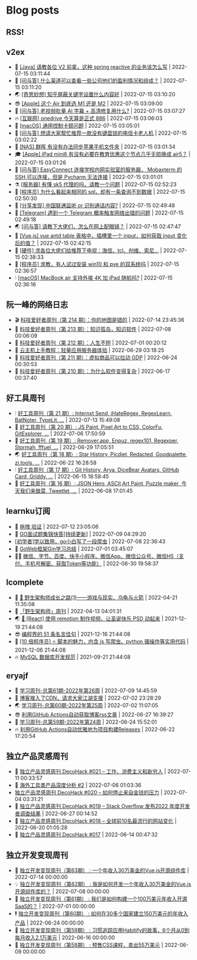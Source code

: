 # Blog posts
## RSS!



## v2ex

<!-- v2ex:START  -->
- 🫶 [[Java] 请教各位 V2 前辈，这种 spring reactive 的业务该怎么写](https://www.v2ex.com/t/866364#reply0) | 2022-07-15 03:11:44 
- 🧰 [[问与答] 什么渠道可以查看一些公司他们的盈利情况和组成？](https://www.v2ex.com/t/866363#reply1) | 2022-07-15 03:11:20 
- 🌏 [[奇思妙想] 知乎屏蔽关键字设置什么内容好](https://www.v2ex.com/t/866362#reply0) | 2022-07-15 03:10:20 
- 😎 [[Apple] 这个 Air 到底选 M1 还是 M2](https://www.v2ex.com/t/866361#reply2) | 2022-07-15 03:09:00 
- 💂 [[问与答] 老视频批量 AI 字幕 + 高清修复用什么?](https://www.v2ex.com/t/866360#reply0) | 2022-07-15 03:07:27 
- 🔥 [[互联网] onedrive 今天算是正式 886](https://www.v2ex.com/t/866358#reply3) | 2022-07-15 03:06:03 
- 🦅 [[macOS] 通用控制卡顿问题](https://www.v2ex.com/t/866357#reply0) | 2022-07-15 03:05:01 
- 🙉 [[问与答] 想请大家帮忙推荐一款没有键盘锁的电信卡老人机](https://www.v2ex.com/t/866356#reply0) | 2022-07-15 03:02:22 
- 💫 [[NAS] 群晖 有没有办法同步苹果手机文件夹](https://www.v2ex.com/t/866355#reply2) | 2022-07-15 03:01:34 
- 🎓 [[Apple] iPad mini6 有没有必要在教育优惠这个节点几乎无损换成 air5？](https://www.v2ex.com/t/866354#reply6) | 2022-07-15 03:01:26 
- 🗽 [[问与答] EasyConnect 连接学校内网实验室的服务器， Mobaxterm 的 SSH 可以连接，但是 Pycharm 无法连接](https://www.v2ex.com/t/866353#reply0) | 2022-07-15 03:01:01 
- ⚗️ [[服务器] 有懂 sk5 代理的吗，请教一个问题](https://www.v2ex.com/t/866351#reply0) | 2022-07-15 02:52:23 
- 🦍 [[程序员] 为什么看起来相同的 sql，却有一条查询不到数据](https://www.v2ex.com/t/866350#reply6) | 2022-07-15 02:50:30 
- 🤩 [[分享发现] 中国联通监听 or 识别通话内容?](https://www.v2ex.com/t/866349#reply5) | 2022-07-15 02:49:48 
- 🙉 [[Telegram] 遇到一个 Telegram 概率触发网络出错的问题](https://www.v2ex.com/t/866348#reply0) | 2022-07-15 02:49:18 
- 🌏 [[问与答] 请教下大佬们，怎么在网上配眼镜？](https://www.v2ex.com/t/866347#reply4) | 2022-07-15 02:47:47 
- 🐘 [[Vue.js] vue antd table 表格中，插槽里一个 input，如何获取 input 变化后的值？](https://www.v2ex.com/t/866346#reply7) | 2022-07-15 02:42:15 
- 🧰 [[硬件] 求各位大佬们给推荐下电视：海信、tcl、创维、索尼...](https://www.v2ex.com/t/866345#reply1) | 2022-07-15 02:38:33 
- 💃 [[程序员] 求教，有人试过安装 win10 和 pve 的双系统吗](https://www.v2ex.com/t/866342#reply6) | 2022-07-15 02:36:57 
- 🕯 [[macOS] MacBook air 支持外接 4K 加 iPad 随航吗?](https://www.v2ex.com/t/866341#reply1) | 2022-07-15 02:36:16 <!-- v2ex:END -->

## 阮一峰的网络日志

<!-- ruanyf:START -->
- 🎬 [科技爱好者周刊（第 214 期）：你的地图是错的](http://www.ruanyifeng.com/blog/2022/07/weekly-issue-214.html) | 2022-07-14 23:45:36 
- 💄 [科技爱好者周刊（第 213 期）：知识孤岛，知识软件](http://www.ruanyifeng.com/blog/2022/07/weekly-issue-213.html) | 2022-07-08 00:06:09 
- 🐎 [科技爱好者周刊（第 212 期）：人生不短](http://www.ruanyifeng.com/blog/2022/07/weekly-issue-212.html) | 2022-07-01 00:20:12 
- 🤔 [云主机上手教程：轻量应用服务器体验](http://www.ruanyifeng.com/blog/2022/06/cloud-server-getting-started-tutorial.html) | 2022-06-29 03:18:25 
- 🧠 [科技爱好者周刊（第 211 期）：虚拟商品可以拉动 GDP](http://www.ruanyifeng.com/blog/2022/06/weekly-issue-211.html) | 2022-06-24 00:30:53 
- 🎃 [科技爱好者周刊（第 210 期）：为什么软件变得复杂](http://www.ruanyifeng.com/blog/2022/06/weekly-issue-210.html) | 2022-06-17 00:37:40 <!-- ruanyf:END -->

## 好工具周刊

<!-- bestxtools:START -->
- 🕯 [好工具周刊（第 21 期）: Internxt Send, iHateRegex, RegexLearn, BatNoter, TypeLit, ...](https://discuss-cn.bestxtools.com/d/58/1) | 2022-07-13 15:49:08 
- 🦩 [好工具周刊（第 20 期）: JS Paint, Pixel Art to CSS, ColorFu, GitExplorer, ...](https://discuss-cn.bestxtools.com/d/57/1) | 2022-07-06 17:50:59 
- 🦄 [好工具周刊（第 19 期）: Remover.app, Enpuz, regex101, Regexper, Stormah, fffuel, ...](https://discuss-cn.bestxtools.com/d/56/1) | 2022-06-29 17:05:51 
- 🌏 [好工具周刊（第 18 期）: Star History, Picdiet, Redacted, Goodpalette, zi.tools, ...](https://discuss-cn.bestxtools.com/d/47/1) | 2022-06-22 16:28:58 
- 🕯 [好工具周刊（第 17 期）: Git History, Arya, DiceBear Avatars, GitHub Card, Griddy, ...](https://discuss-cn.bestxtools.com/d/43/1) | 2022-06-15 18:58:45 
- 📝 [好工具周刊（第 16 期）: JSON Hero, ASCII Art Paint, Puzzle maker, 今天我们来做菜, Tweetlet, ...](https://discuss-cn.bestxtools.com/d/42/1) | 2022-06-08 17:01:45 <!-- bestxtools:END -->


## learnku订阅

<!-- learnku:START -->
- 🦅 [拖拽 验证](https://learnku.com/articles/69652) | 2022-07-12 23:05:06 
- 🦅 [GO面试题集锦快答[持续更新]](https://learnku.com/articles/69250) | 2022-07-09 04:29:20 
-  [[初学者]学以致用，go小白写了一段爬虫](https://learnku.com/go/t/69522) | 2022-07-08 22:36:43 
- 🌈 [GoWeb框架Gin学习总结](https://learnku.com/articles/69259) | 2022-07-01 03:45:07 
- 🧑‍🏫 [微信、字节、百度、快手小程序、微信App、微信公众号、微信H5（支付、手机号解密、获取Token等功能）](https://learnku.com/articles/69235) | 2022-06-30 19:58:37 <!-- learnku:END -->



## lcomplete

<!-- lcomplete:START -->
- 🫶 [🐒 野生架构师成长之路&lpar;1&rpar;——游戏与现实、乌龟与火箭](http://codelc.com/post/growup/s01/) | 2022-04-21 11:35:08 
- 🧰 [「野生架构师」周刊](http://codelc.com/post/essay/%E9%87%8E%E7%94%9F%E6%9E%B6%E6%9E%84%E5%B8%88%E5%91%A8%E5%88%8A%E4%BB%8B%E7%BB%8D/) | 2022-04-13 04:01:31 
- 🌏 [🎄 [React] 使用 remotion 制作视频，让圣诞快乐 PSD 动起来](http://codelc.com/post/dev/js/remotion/) | 2021-12-19 21:44:08 
- 😎 [编程界的 51 条名言佳句](http://codelc.com/post/dev/thinking/quotes/) | 2021-12-16 21:44:08 
- 💂 [[10 倍程序员] ⭐ 脚本的魅力，内含 js 写爬虫、python 骚操作等实用代码](http://codelc.com/post/dev/10x/script/) | 2021-12-06 21:44:08 
- 🔥 [MySQL 数据库开发规范](http://codelc.com/post/dev/db/mysql_standard/) | 2021-09-21 21:44:08 <!-- lcomplete:END -->

## eryajf

<!-- eryajf:START -->
- 🫶 [学习周刊-总第61期-2022年第26周](https://wiki.eryajf.net/pages/703307/) | 2022-07-09 14:45:59 
- 🧰 [博客接入了CDN，请求大家江湖支援](https://wiki.eryajf.net/pages/5f559d/) | 2022-07-02 23:28:29 
- 🌏 [学习周刊-总第60期-2022年第25周](https://wiki.eryajf.net/pages/bff449/) | 2022-07-02 11:07:05 
- 😎 [利用GitHub Actions自动获取博客rss文章](https://wiki.eryajf.net/pages/1b1ba3/) | 2022-06-27 16:39:27 
- 💂 [学习周刊-总第59期-2022年第24周](https://wiki.eryajf.net/pages/b0bdd0/) | 2022-06-24 15:52:01 
- 🔥 [利用GitHub Actions自动优雅地为项目构建Releases](https://wiki.eryajf.net/pages/f3e878/) | 2022-06-22 17:20:54 <!-- eryajf:END -->



## 独立产品灵感周刊

<!-- DecoHack:START -->
- 🦣 [独立产品灵感周刊 DecoHack #021 – 工作、消费主义和新穷人](https://www.decohack.com/Post/753) | 2022-07-11 00:33:57 
- 🤡 [海外工具类产品深度分析 #2](https://www.decohack.com/Post/746) | 2022-07-06 01:03:36 
-  [独立产品灵感周刊 DecoHack #020 – 如何停止来自金钱的压力](https://www.decohack.com/Post/728) | 2022-07-04 03:31:21 
- 🐲 [独立产品灵感周刊 DecoHack #019 – Stack Overflow 发布2022 年度开发者调查结果](https://www.decohack.com/Post/699) | 2022-06-27 00:14:52 
- 🦅 [独立产品灵感周刊 DecoHack #018 – 全球前10名最流行的网站变化](https://www.decohack.com/Post/680) | 2022-06-20 01:05:28 
- 🧰 [独立产品灵感周刊 DecoHack #017](https://www.decohack.com/Post/663) | 2022-06-14 00:47:32 <!-- DecoHack:END -->

## 独立开发变现周刊

<!-- easyindie:START -->
- 💂 [独立开发变现周刊（第63期） : 一个年收入30万美金的Vue.js开源组件库](https://www.ezindie.com/weekly/issue-63) | 2022-07-14 00:00:00 
- 💡 [独立开发变现周刊（第62期） : 我是如何开发一个年收入30万美金的Vue.js开源组件库的？](https://www.ezindie.com/weekly/issue-62) | 2022-07-08 00:00:00 
- 🌋 [独立开发变现周刊（第61期） : 我们是如何构建一个100万美元年收入开源SaaS的？](https://www.ezindie.com/weekly/issue-61) | 2022-07-01 00:00:00 
- 🕴 [独立开发变现周刊（第60期） : 如何在30多个国家建立150万美元的年收入产品](https://www.ezindie.com/weekly/issue-60) | 2022-06-24 00:00:00 
- 🎊 [独立开发变现周刊（第59期） : 习惯追踪应用Habitify的故事，6个月从0到每月收入2.1万美元](https://www.ezindie.com/weekly/issue-59) | 2022-06-16 00:00:00 
- 🤔 [独立开发变现周刊（第58期） : 预售CSS课程，卖出55万美元](https://www.ezindie.com/weekly/issue-58) | 2022-06-09 00:00:00 <!-- easyindie:END -->



